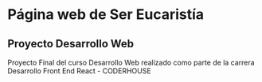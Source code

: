 # Página web de Ser Eucaristía
## Proyecto Desarrollo Web

Proyecto Final del curso Desarrollo Web realizado como parte de la carrera Desarrollo Front End React - CODERHOUSE
